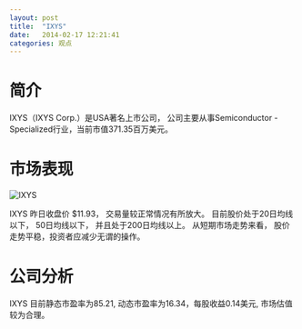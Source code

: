 ```yaml
---
layout: post
title:  "IXYS"
date:   2014-02-17 12:21:41
categories: 观点
---
```


# 简介
IXYS（IXYS Corp.）是USA著名上市公司，
公司主要从事Semiconductor - Specialized行业，当前市值371.35百万美元。

# 市场表现

![IXYS](http://finviz.com/chart.ashx?t=IXYS&ty=c&ta=1&p=d&s=l)

IXYS 昨日收盘价 $11.93，
交易量较正常情况有所放大。
目前股价处于20日均线以下，
50日均线以下，
并且处于200日均线以上。
从短期市场走势来看，
股价走势平稳，投资者应减少无谓的操作。

# 公司分析
IXYS 目前静态市盈率为85.21, 动态市盈率为16.34，每股收益0.14美元,
市场估值较为合理。
